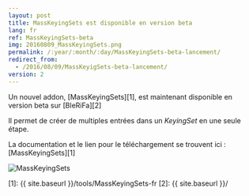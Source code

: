 ```yaml
---
layout: post
title: MassKeyingSets est disponible en version beta
lang: fr
ref: MassKeyingSets-beta
img: 20160809_MassKeyingSets.png
permalink: /:year/:month/:day/MassKeyingSets-beta-lancement/
redirect_from:
  - /2016/08/09/MassKeyigSets-beta-lancement/
version: 2
---
```


Un nouvel addon, [MassKeyingSets][1], est maintenant disponible en version beta sur [BleRiFa][2]  

Il permet de créer de multiples entrées dans un *KeyingSet* en une seule étape.

La documentation et le lien pour le téléchargement se trouvent ici : [MassKeyingSets][1]

![MassKeyingSets]({{site.base_url}}/assets/img/MassKeyingSets/popup_bones.png)

[1]: {{ site.baseurl }}/tools/MassKeyingSets-fr
[2]: {{ site.baseurl }}/
